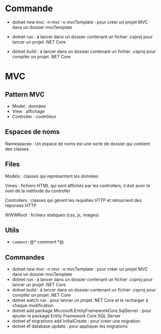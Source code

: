 # Commande

- dotnet new mvc -n mvc -o mvcTemplate : pour créer un projet MVC dans un dossier mvcTemplate

- dotnet run : à lancer dans un dossier contenant un fichier .csproj  pour lancer un projet .NET Core

- dotnet build : à lancer dans un dossier contenant un fichier .csproj pour compiler un projet .NET Core

# MVC

## Pattern MVC

- Model : données
- View : affichage
- Controller : contrôleur

## Espaces de noms

Namespacee : Un espace de noms est une sorte de dossier qui contient des classes.

## Files

Models : classes qui représentent les données

Views : fichiers HTML qui sont affichés par les controllers, il doit avoir le nom de la méthode du controller

Controllers : classes qui gèrent les requêtes HTTP et retournent des réponses HTTP

WWWRoot : fichiers statiques (css, js, images)

## Utils

- `comment`: @* comment *@

## Commandes

- dotnet new mvc -n mvc -o mvcTemplate : pour créer un projet MVC dans un dossier mvcTemplate
- dotnet run : à lancer dans un dossier contenant un fichier .csproj  pour lancer un projet .NET Core
- dotnet build : à lancer dans un dossier contenant un fichier .csproj pour compiler un projet .NET Core
- dotnet watch run : pour lancer un projet .NET Core et le recharger à chaque modification
- dotnet add package Microsoft.EntityFrameworkCore.SqlServer : pour ajouter le package Entity Framework Core SQL Server
- dotnet ef migrations add InitialCreate : pour créer une migration
- dotnet ef database update : pour appliquer les migrations